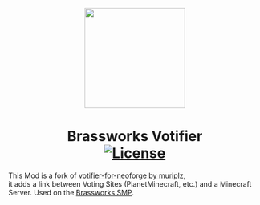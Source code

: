 <p align="center">
  <img width="200" src="https://github.com/muriplz/votifier-for-neoforge/blob/master/src/main/resources/assets/votifier/icon.png">
</p>

<h1 align="center">Brassworks Votifier<br>
	<a href="https://github.com/muriplz/votifier-for-neoforge/blob/master/LICENSE"><img src="https://img.shields.io/github/license/muriplz/votifier-for-neoforge?style=flat&color=900c3f" alt="License"></a>
    <br>
</h1>


This Mod is a fork of <a href="https://github.com/muriplz/votifier-for-neoforge">votifier-for-neoforge by muriplz<a>,<br>
it adds a link between Voting Sites (PlanetMinecraft, etc.) and a Minecraft Server. Used on the <a href="https://brassworks.572.at/">Brassworks SMP<a>.
